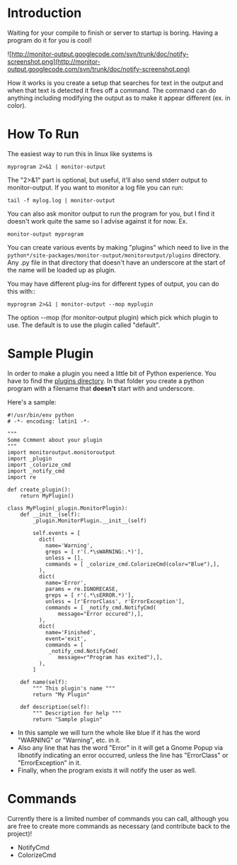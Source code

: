 # Introduction #

Waiting for your compile to finish or server to startup is boring. Having a program do it for you is cool!

![http://monitor-output.googlecode.com/svn/trunk/doc/notify-screenshot.png](http://monitor-output.googlecode.com/svn/trunk/doc/notify-screenshot.png)

How it works is you create a setup that searches for text in the output and when that text is detected it fires off a command.  The command can do anything including modifying the output as to make it appear different (ex. in color).

# How To Run #

The easiest way to run this in linux like systems is
```
myprogram 2>&1 | monitor-output
```
The "2>&1" part is optional, but useful, it'll also send stderr output to monitor-output.
If you want to monitor a log file you can run:
```
tail -f mylog.log | monitor-output
```
You can also ask monitor output to run the program for you, but I find it doesn't work quite the same so I advise against it for now.  Ex.
```
monitor-output myprogram
```

You can create various events by making "plugins" which need to live in the `python*/site-packages/monitor-output/monitoroutput/plugins` directory.  Any .py file in that directory that doesn't have an underscore at the start of the name will be loaded up as plugin.

You may have different plug-ins for different types of output, you can do this with::
```
myprogram 2>&1 | monitor-output --mop myplugin
```

The option --mop (for monitor-output plugin) which pick which plugin to use.  The default is to use the plugin called "default".

# Sample Plugin #

In order to make a plugin you need a little bit of Python experience.  You have to find the [plugins directory](FindingPluginsDir.md).  In that folder you create a python program with a filename that **doesn't** start with and underscore.

Here's a sample:
```
#!/usr/bin/env python
# -*- encoding: latin1 -*-

"""
Some Ccmment about your plugin
"""
import monitoroutput.monitoroutput
import _plugin
import _colorize_cmd
import _notify_cmd
import re

def create_plugin():
    return MyPlugin()

class MyPlugin(_plugin.MonitorPlugin):
    def __init__(self):
        _plugin.MonitorPlugin.__init__(self)

        self.events = [
          dict(
            name='Warning',
            greps = [ r'(.*\sWARNING:.*)'],
            unless = [],
            commands = [ _colorize_cmd.ColorizeCmd(color="Blue"),],
          ),
          dict(
            name='Error',
            params = re.IGNORECASE,
            greps = [ r'(.*\sERROR.*)'],
            unless = [r'ErrorClass', r'ErrorException'],
            commands = [ _notify_cmd.NotifyCmd(
                message="Error occured"),],
          ),
          dict(
            name='Finished',
            event='exit',
            commands = [
             _notify_cmd.NotifyCmd(
                message=r"Program has exited"),],
          ),
        ]

    def name(self):
        """ This plugin's name """
        return "My Plugin"

    def description(self):
        """ Description for help """
        return "Sample plugin"
```

  * In this sample we will turn the whole like blue if it has the word "WARNING" or "Warning", etc. in it.
  * Also any line that has the word "Error" in it will get a Gnome Popup via libnotify indicating an error occurred, unless the line has "ErrorClass" or "ErrorException" in it.
  * Finally, when the program exists it will notify the user as well.

# Commands #

Currently there is a limited number of commands you can call, although you are free to create more commands as necessary (and contribute back to the project)!

  * NotifyCmd
  * ColorizeCmd